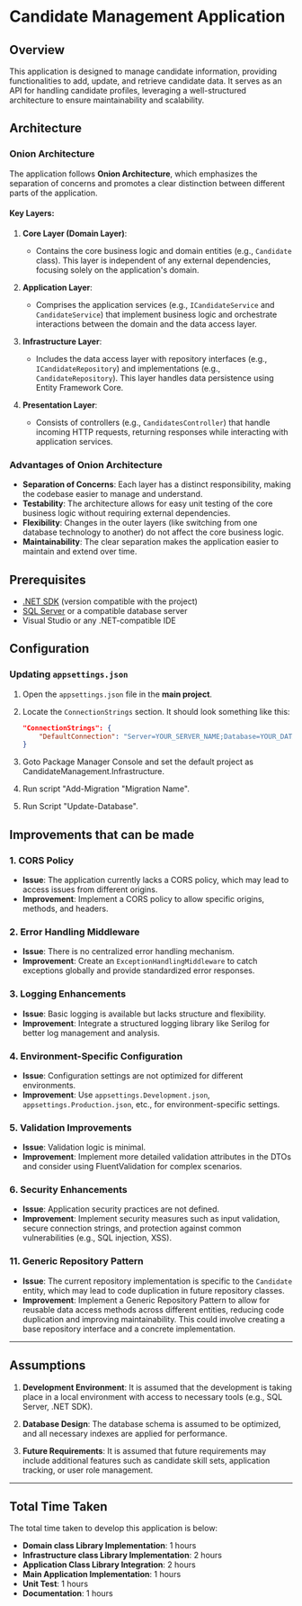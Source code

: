 # Candidate Management Application

## Overview

This application is designed to manage candidate information, providing functionalities to add, update, and retrieve candidate data. It serves as an API for handling candidate profiles, leveraging a well-structured architecture to ensure maintainability and scalability.

## Architecture

### Onion Architecture

The application follows **Onion Architecture**, which emphasizes the separation of concerns and promotes a clear distinction between different parts of the application. 

#### Key Layers:

1. **Core Layer (Domain Layer)**:
   - Contains the core business logic and domain entities (e.g., `Candidate` class). This layer is independent of any external dependencies, focusing solely on the application's domain.

2. **Application Layer**:
   - Comprises the application services (e.g., `ICandidateService` and `CandidateService`) that implement business logic and orchestrate interactions between the domain and the data access layer.

3. **Infrastructure Layer**:
   - Includes the data access layer with repository interfaces (e.g., `ICandidateRepository`) and implementations (e.g., `CandidateRepository`). This layer handles data persistence using Entity Framework Core.

4. **Presentation Layer**:
   - Consists of controllers (e.g., `CandidatesController`) that handle incoming HTTP requests, returning responses while interacting with application services.

### Advantages of Onion Architecture

- **Separation of Concerns**: Each layer has a distinct responsibility, making the codebase easier to manage and understand.
- **Testability**: The architecture allows for easy unit testing of the core business logic without requiring external dependencies.
- **Flexibility**: Changes in the outer layers (like switching from one database technology to another) do not affect the core business logic.
- **Maintainability**: The clear separation makes the application easier to maintain and extend over time.


## Prerequisites

- [.NET SDK](https://dotnet.microsoft.com/download/dotnet) (version compatible with the project)
- [SQL Server](https://www.microsoft.com/en-us/sql-server/sql-server-downloads) or a compatible database server
- Visual Studio or any .NET-compatible IDE

## Configuration

### Updating `appsettings.json`

1. Open the `appsettings.json` file in the **main project**.

2. Locate the `ConnectionStrings` section. It should look something like this:

   ```json
   "ConnectionStrings": {
       "DefaultConnection": "Server=YOUR_SERVER_NAME;Database=YOUR_DATABASE_NAME;Trusted_Connection=True;"
   }

3. Goto Package Manager Console and set the default project as CandidateManagement.Infrastructure.
4. Run script "Add-Migration "Migration Name".
5. Run Script "Update-Database".

## Improvements that can be made

### 1. **CORS Policy**
   - **Issue**: The application currently lacks a CORS policy, which may lead to access issues from different origins.
   - **Improvement**: Implement a CORS policy to allow specific origins, methods, and headers.

### 2. **Error Handling Middleware**
   - **Issue**: There is no centralized error handling mechanism.
   - **Improvement**: Create an `ExceptionHandlingMiddleware` to catch exceptions globally and provide standardized error responses.

### 3. **Logging Enhancements**
   - **Issue**: Basic logging is available but lacks structure and flexibility.
   - **Improvement**: Integrate a structured logging library like Serilog for better log management and analysis.

### 4. **Environment-Specific Configuration**
   - **Issue**: Configuration settings are not optimized for different environments.
   - **Improvement**: Use `appsettings.Development.json`, `appsettings.Production.json`, etc., for environment-specific settings.

### 5. **Validation Improvements**
   - **Issue**: Validation logic is minimal.
   - **Improvement**: Implement more detailed validation attributes in the DTOs and consider using FluentValidation for complex scenarios.

### 6. **Security Enhancements**
   - **Issue**: Application security practices are not defined.
   - **Improvement**: Implement security measures such as input validation, secure connection strings, and protection against common vulnerabilities (e.g., SQL injection, XSS).

### 11. **Generic Repository Pattern**
   - **Issue**: The current repository implementation is specific to the `Candidate` entity, which may lead to code duplication in future repository classes.
   - **Improvement**: Implement a Generic Repository Pattern to allow for reusable data access methods across different entities, reducing code duplication and improving maintainability. This could involve creating a base repository interface and a concrete implementation.

---

## Assumptions

1. **Development Environment**: It is assumed that the development is taking place in a local environment with access to necessary tools (e.g., SQL Server, .NET SDK).

2. **Database Design**: The database schema is assumed to be optimized, and all necessary indexes are applied for performance.

3. **Future Requirements**: It is assumed that future requirements may include additional features such as candidate skill sets, application tracking, or user role management.

---

## Total Time Taken

The total time taken to develop this application is below:
- **Domain class Library  Implementation**: 1 hours
- **Infrastructure class Library Implementation**: 2 hours
- **Application Class Library Integration**: 2 hours
- **Main Application Implementation**: 1 hours
- **Unit Test**: 1 hours
- **Documentation**: 1 hours
  
